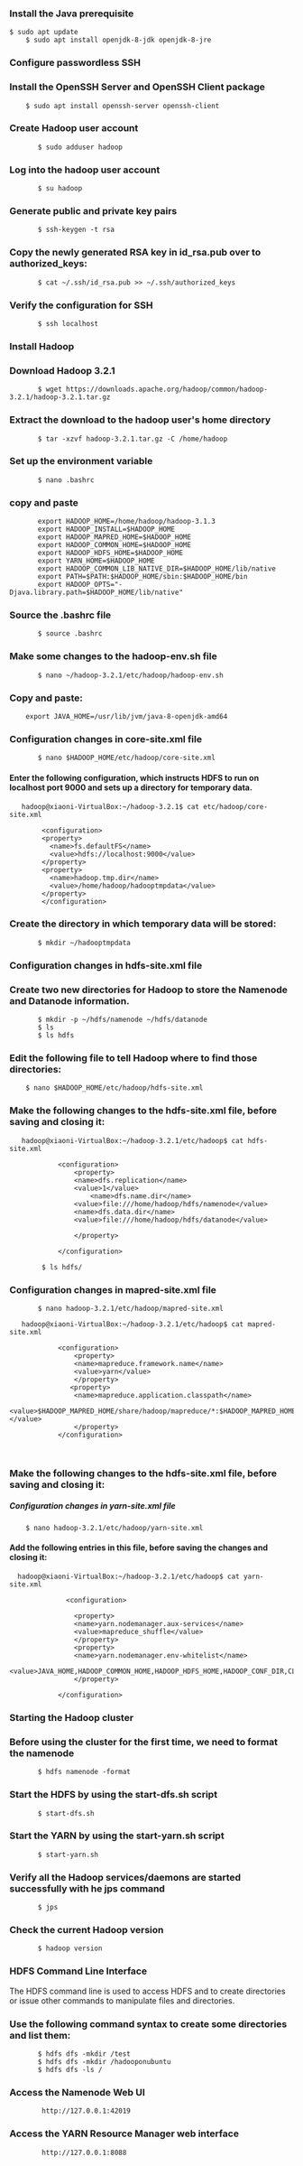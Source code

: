 ### Install the Java prerequisite
```
$ sudo apt update
	$ sudo apt install openjdk-8-jdk openjdk-8-jre
```
   
### Configure passwordless SSH
   
### Install the OpenSSH Server and OpenSSH Client package
```
	$ sudo apt install openssh-server openssh-client
```

### Create Hadoop user account
```
       $ sudo adduser hadoop
```

### Log into the hadoop user account 
```
       $ su hadoop
```
   
### Generate public and private key pairs
```
       $ ssh-keygen -t rsa
```
   
### Copy the newly generated RSA key in id_rsa.pub over to authorized_keys:
```
       $ cat ~/.ssh/id_rsa.pub >> ~/.ssh/authorized_keys
```

### Verify the configuration for SSH
```
       $ ssh localhost
```   
   
### Install Hadoop

### Download Hadoop 3.2.1
```
       $ wget https://downloads.apache.org/hadoop/common/hadoop-3.2.1/hadoop-3.2.1.tar.gz
```
### Extract the download to the hadoop user's home directory
```
       $ tar -xzvf hadoop-3.2.1.tar.gz -C /home/hadoop
```
      
### Set up the environment variable
```
       $ nano .bashrc 
```
   
### copy and paste
```
       export HADOOP_HOME=/home/hadoop/hadoop-3.1.3
       export HADOOP_INSTALL=$HADOOP_HOME
       export HADOOP_MAPRED_HOME=$HADOOP_HOME
       export HADOOP_COMMON_HOME=$HADOOP_HOME
       export HADOOP_HDFS_HOME=$HADOOP_HOME
       export YARN_HOME=$HADOOP_HOME
       export HADOOP_COMMON_LIB_NATIVE_DIR=$HADOOP_HOME/lib/native
       export PATH=$PATH:$HADOOP_HOME/sbin:$HADOOP_HOME/bin
       export HADOOP_OPTS="-Djava.library.path=$HADOOP_HOME/lib/native"
```   
### Source the .bashrc file
```
       $ source .bashrc 
```
       
###  Make some changes to the hadoop-env.sh file
```
       $ nano ~/hadoop-3.2.1/etc/hadoop/hadoop-env.sh
```

### Copy and paste:
```
	export JAVA_HOME=/usr/lib/jvm/java-8-openjdk-amd64

```
   
### Configuration changes in core-site.xml file
```
       $ nano $HADOOP_HOME/etc/hadoop/core-site.xml
```
   
#### Enter the following configuration, which instructs HDFS to run on localhost port 9000 and sets up a directory for temporary data.
```
   hadoop@xiaoni-VirtualBox:~/hadoop-3.2.1$ cat etc/hadoop/core-site.xml 
	
		<configuration>
		<property>
		  <name>fs.defaultFS</name>
		  <value>hdfs://localhost:9000</value>
		</property>
		<property>
		  <name>hadoop.tmp.dir</name>
		  <value>/home/hadoop/hadooptmpdata</value>
		</property>
		</configuration>
```
       
### Create the directory in which temporary data will be stored:
```
       $ mkdir ~/hadooptmpdata
```
        
### Configuration changes in hdfs-site.xml file
   
### Create two new directories for Hadoop to store the Namenode and Datanode information.
```
       $ mkdir -p ~/hdfs/namenode ~/hdfs/datanode
       $ ls
       $ ls hdfs
```

### Edit the following file to tell Hadoop where to find those directories:
```  
   	$ nano $HADOOP_HOME/etc/hadoop/hdfs-site.xml
``` 

### Make the following changes to the hdfs-site.xml file, before saving and closing it:
```  
   hadoop@xiaoni-VirtualBox:~/hadoop-3.2.1/etc/hadoop$ cat hdfs-site.xml
   
			<configuration>
			    <property>
				<name>dfs.replication</name>
				<value>1</value>
			    	<name>dfs.name.dir</name>
				<value>file:///home/hadoop/hdfs/namenode</value>
				<name>dfs.data.dir</name>
				<value>file:///home/hadoop/hdfs/datanode</value>

			    </property>

			</configuration>   

        $ ls hdfs/
```

### Configuration changes in mapred-site.xml file
```
       $ nano hadoop-3.2.1/etc/hadoop/mapred-site.xml 
       
   hadoop@xiaoni-VirtualBox:~/hadoop-3.2.1/etc/hadoop$ cat mapred-site.xml
   
			<configuration>
			    <property>
				<name>mapreduce.framework.name</name>
				<value>yarn</value>
			    </property>
			   <property>
				<name>mapreduce.application.classpath</name>
				<value>$HADOOP_MAPRED_HOME/share/hadoop/mapreduce/*:$HADOOP_MAPRED_HOME/share/hadoop/mapreduce/lib/*</value>
			    </property>
			</configuration>

   
```
### Make the following changes to the hdfs-site.xml file, before saving and closing it:
   
##### Configuration changes in yarn-site.xml file
   ```
       $ nano hadoop-3.2.1/etc/hadoop/yarn-site.xml 
   ```

#### Add the following entries in this file, before saving the changes and closing it:
```
  hadoop@xiaoni-VirtualBox:~/hadoop-3.2.1/etc/hadoop$ cat yarn-site.xml
  
			  <configuration>

			    <property>
				<name>yarn.nodemanager.aux-services</name>
				<value>mapreduce_shuffle</value>
			    </property>
			    <property>
				<name>yarn.nodemanager.env-whitelist</name>
				<value>JAVA_HOME,HADOOP_COMMON_HOME,HADOOP_HDFS_HOME,HADOOP_CONF_DIR,CLASSPATH_PREPEND_DISTCACHE,HADOOP_YARN_HOME,HADOOP_MAPRED_HOME</value>
			    </property>

			</configuration>
```
   
   
### Starting the Hadoop cluster
   
### Before using the cluster for the first time, we need to format the namenode
```
       $ hdfs namenode -format
```

### Start the HDFS by using the start-dfs.sh script
```
       $ start-dfs.sh 
```

### Start the YARN by using the start-yarn.sh script
```
       $ start-yarn.sh 
```
       
### Verify all the Hadoop services/daemons are started successfully with he jps command
```
       $ jps 
```

### Check the current Hadoop version
```
       $ hadoop version
``` 
       
### HDFS Command Line Interface
 The HDFS command line is used to access HDFS and to create directories or issue other commands to manipulate files and directories. 

### Use the following command syntax to create some directories and list them:
```
       $ hdfs dfs -mkdir /test
       $ hdfs dfs -mkdir /hadooponubuntu
       $ hdfs dfs -ls /
```
       
       
### Access the Namenode Web UI
```
        http://127.0.0.1:42019
```

### Access the YARN Resource Manager web interface
```
        http://127.0.0.1:8088
```
   
   
   
     
